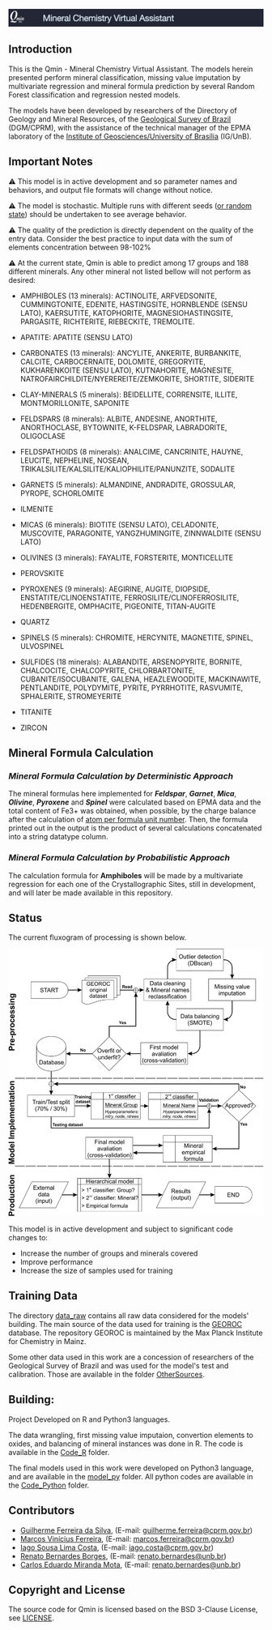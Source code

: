 ![jpeg](figures/QMIN_Logo_new.jpg)

## Introduction

This is the Qmin - Mineral Chemistry Virtual Assistant. The models herein
presented perform mineral classification, missing value imputation by multivariate
regression and mineral formula prediction by several Random Forest classification 
and regression nested models.

The models have been developed by researchers of the Directory of Geology and Mineral
Resources, of the [Geological Survey of Brazil](https://www.cprm.gov.br/en/) (DGM/CPRM), with the assistance of
the technical manager of the EPMA laboratory of the [Institute of Geosciences/University of Brasília](http://www.igd.unb.br/) (IG/UnB).

## Important Notes

:warning: This model is in active development and so parameter names and
behaviors, and output file formats will change without notice.

:warning: The model is stochastic. Multiple runs with different seeds ([or random state](https://stackoverflow.com/questions/42191717/python-random-state-in-splitting-dataset))
should be undertaken to see average behavior.

:warning: The quality of the prediction is directly 
dependent on the quality of the entry data. Consider the best practice to input
data with the sum of elements concentration between 98-102%

:warning: At the current state, Qmin is able to predict among 17 groups and 188 different minerals.
Any other mineral not listed bellow will not perform as desired:

* AMPHIBOLES (13 minerals): ACTINOLITE, ARFVEDSONITE, CUMMINGTONITE, EDENITE,
HASTINGSITE, HORNBLENDE (SENSU LATO), KAERSUTITE, KATOPHORITE, MAGNESIOHASTINGSITE,
PARGASITE, RICHTERITE, RIEBECKITE, TREMOLITE.

* APATITE: APATITE (SENSU LATO)

* CARBONATES (13 minerals): ANCYLITE, ANKERITE, BURBANKITE, CALCITE, CARBOCERNAITE,
DOLOMITE, GREGORYITE, KUKHARENKOITE (SENSU LATO), KUTNAHORITE, MAGNESITE,
NATROFAIRCHILDITE/NYEREREITE/ZEMKORITE, SHORTITE, SIDERITE


* CLAY-MINERALS (5 minerals): BEIDELLITE, CORRENSITE, ILLITE, MONTMORILLONITE, SAPONITE

* FELDSPARS (8 minerals): ALBITE, ANDESINE, ANORTHITE, ANORTHOCLASE, BYTOWNITE, K-FELDSPAR,
LABRADORITE, OLIGOCLASE

* FELDSPATHOIDS (8 minerals): ANALCIME, CANCRINITE, HAUYNE, LEUCITE, NEPHELINE, NOSEAN, 
TRIKALSILITE/KALSILITE/KALIOPHILITE/PANUNZITE, SODALITE


* GARNETS (5 minerals): ALMANDINE, ANDRADITE, GROSSULAR, PYROPE, SCHORLOMITE

* ILMENITE

* MICAS (6 minerals): BIOTITE (SENSU LATO), CELADONITE, MUSCOVITE, PARAGONITE, YANGZHUMINGITE,
ZINNWALDITE (SENSU LATO)


* OLIVINES (3 minerals): FAYALITE, FORSTERITE, MONTICELLITE

* PEROVSKITE

* PYROXENES (9 minerals): AEGIRINE, AUGITE, DIOPSIDE, ENSTATITE/CLINOENSTATITE,
FERROSILITE/CLINOFERROSILITE, HEDENBERGITE, OMPHACITE, PIGEONITE, TITAN-AUGITE

* QUARTZ

* SPINELS (5 minerals): CHROMITE, HERCYNITE, MAGNETITE, SPINEL, ULVOSPINEL


* SULFIDES (18 minerals): ALABANDITE, ARSENOPYRITE, BORNITE, CHALCOCITE, CHALCOPYRITE,
CHLORBARTONITE, CUBANITE/ISOCUBANITE, GALENA, HEAZLEWOODITE, MACKINAWITE,
PENTLANDITE, POLYDYMITE, PYRITE, PYRRHOTITE, RASVUMITE, SPHALERITE, STROMEYERITE


* TITANITE

* ZIRCON

<p>

## Mineral Formula Calculation

### _Mineral Formula Calculation by Deterministic Approach_
The mineral formulas here implemented for _**Feldspar**_, _**Garnet**_, _**Mica**_, _**Olivine**_, _**Pyroxene**_ and _**Spinel**_ were calculated based on EPMA data and the total content of Fe3+ was obtained, when possible, by the charge balance after the calculation of [atom per formula unit number](https://www.researchgate.net/post/How_can_I_convert_wt_of_oxide_to_apfu_atom_per_formula_unit_like_table_1_in_attached_file_without_content_of_Li2O_and_H2O).
Then, the formula printed out in the output is the product of several calculations concatenated into a string datatype column.

### _Mineral Formula Calculation by Probabilistic Approach_
The calculation formula for **Amphiboles** will be made by a multivariate regression for each one of the Crystallographic Sites, still in development, and will later be made available in this repository.

## Status
The current fluxogram of processing is shown below.

![jpeg](figures/Fluxogram.jpg)

This model is in active development and subject to significant code changes
to:

* Increase the number of groups and minerals covered
* Improve performance
* Increase the size of samples used for training

## Training Data

The directory [data_raw](./data_raw) contains all raw data considered for the models' building. 
The main source of the data used for training is the [GEOROC](http://georoc.mpch-mainz.gwdg.de/georoc/) database.
The repository GEOROC is maintained by the Max Planck Institute for Chemistry in Mainz.

Some other data used in this work are a concession of researchers of the Geological Survey of Brazil 
and was used for the model's test and calibration. Those are available in the folder [OtherSources](./data_raw/OtherSources).

## Building:

Project Developed on R and Python3 languages.<p>

The data wrangling, first missing value imputaion, convertion elements to oxides, and balancing
of mineral instances was done in R. The code is available in the [Code_R](./Code_R) folder.

The final models used in this work were developed on Python3 language, and are available in the [model_py](./model_py) folder.
All python codes are available in the [Code_Python](./Code_Python) folder.

## Contributors

* [Guilherme Ferreira da Silva](http://lattes.cnpq.br/3088062889595212), (E-mail: guilherme.ferreira@cprm.gov.br)
* [Marcos Vinícius Ferreira](http://lattes.cnpq.br/0664633989688055), (E-mail: marcos.ferreira@cprm.gov.br)
* [Iago Sousa Lima Costa](http://lattes.cnpq.br/9427131869731616), (E-mail: iago.costa@cprm.gov.br)
* [Renato Bernardes Borges](http://lattes.cnpq.br/6396868621473599), (E-mail: renato.bernardes@unb.br)
* [Carlos Eduardo Miranda Mota](http://lattes.cnpq.br/9373929014144622), (E-mail: renato.bernardes@unb.br)

## Copyright and License

The source code for Qmin is licensed based on the BSD 3-Clause License, see [LICENSE](LICENSE).

